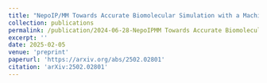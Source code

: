 ```yaml
---
title: "NepoIP/MM Towards Accurate Biomolecular Simulation with a Machine LearningMolecular Mechanics Model Incorporating Polarization Effects"
collection: publications
permalink: /publication/2024-06-28-NepoIPMM Towards Accurate Biomolecular Simulation with a Machine LearningMolecular Mechanics Model Incorporating Polarization Effects
excerpt: ''
date: 2025-02-05
venue: 'preprint'
paperurl: 'https://arxiv.org/abs/2502.02801'
citation: 'arXiv:2502.02801'
---
```


